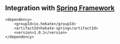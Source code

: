 ## Integration with [Spring Framework](https://projects.spring.io/spring-framework/)
 
 ```
 <dependency>
     <groupId>io.hekate</groupId>
     <artifactId>hekate-spring</artifactId>
     <version>1.0.1</version>
 </dependency>
 ```
